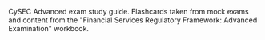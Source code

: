CySEC Advanced exam study guide. 
Flashcards taken from mock exams and content from the "Financial Services Regulatory Framework: Advanced Examination" workbook. 
